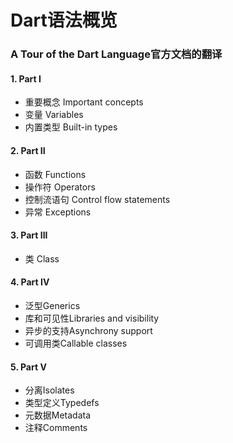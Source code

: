 # Dart语法概览

### A Tour of the Dart Language官方文档的翻译

#### 1. Part I
- 重要概念 Important concepts
- 变量 Variables
- 内置类型 Built-in types

#### 2. Part II
- 函数 Functions
- 操作符 Operators
- 控制流语句 Control flow statements
- 异常 Exceptions

#### 3. Part III
- 类 Class

#### 4. Part IV
- 泛型Generics
- 库和可见性Libraries and visibility
- 异步的支持Asynchrony support
- 可调用类Callable classes

#### 5. Part V
- 分离Isolates
- 类型定义Typedefs
- 元数据Metadata
- 注释Comments
